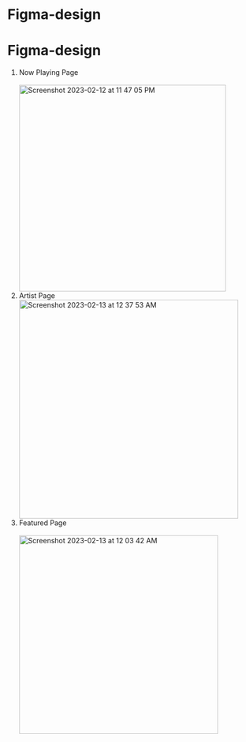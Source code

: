 # Figma-design

# Figma-design
<ol>
  <li> Now Playing Page </li><br>
  <img width="419" alt="Screenshot 2023-02-12 at 11 47 05 PM" src="https://user-images.githubusercontent.com/95336274/218329349-b67303ac-849c-4817-b0c5-8c6691104941.png"><br>
  <li> Artist Page </li><img width="444" alt="Screenshot 2023-02-13 at 12 37 53 AM" src="https://user-images.githubusercontent.com/95336274/218332315-7fdbec8a-e207-4207-b2ed-2c63d37ea28a.png">

<br>
  <li> Featured Page </li><br>
  <img width="403" alt="Screenshot 2023-02-13 at 12 03 42 AM" src="https://user-images.githubusercontent.com/95336274/218330105-7bfa9f35-20c2-42b3-9256-133d0858abdd.png">
<br>
 </ol>
